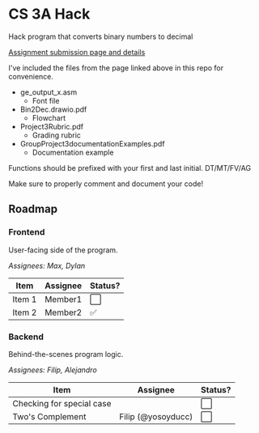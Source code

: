 # CS 3A Hack

Hack program that converts binary numbers to decimal

[Assignment submission page and details](https://online.saddleback.edu/courses/12376/modules/items/1096380)

I've included the files from the page linked above in this repo for convenience.

- ge_output_x.asm
  - Font file
- Bin2Dec.drawio.pdf
  - Flowchart
- Project3Rubric.pdf
  - Grading rubric
- GroupProject3documentationExamples.pdf
  - Documentation example

Functions should be prefixed with your first and last initial.
DT/MT/FV/AG

Make sure to properly comment and document your code!

## Roadmap

### Frontend

User-facing side of the program.

*Assignees: Max, Dylan*



| Item | Assignee | Status? |
|------|----------|---------|
| Item 1 | Member1 | :white_large_square: |
| Item 2 | Member2 | ✅ |

### Backend

Behind-the-scenes program logic.

*Assignees: Filip, Alejandro*

| Item | Assignee | Status? |
|------|----------|---------|
| Checking for special case | <none> | :white_large_square: |
| Two's Complement | Filip (@yosoyducc) | ⬜ |
